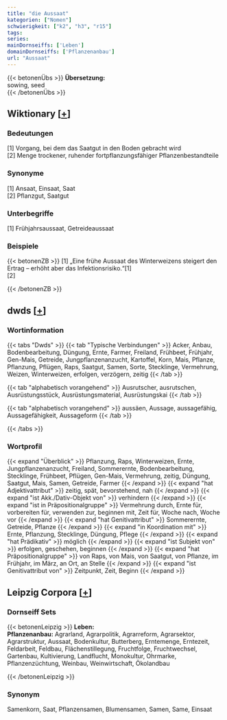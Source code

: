 ```yaml
---
title: "die Aussaat"
kategorien: ["Nomen"]
schwierigkeit: ["k2", "h3", "r15"]
tags:
series:
mainDornseiffs: ['Leben']
domainDornseiffs: ['Pflanzenanbau']
url: "Aussaat"
---
```


{{< betonenÜbs >}}
**Übersetzung:**  
sowing, seed  
{{< /betonenÜbs >}}

## Wiktionary [[+](https://de.wiktionary.org/wiki/Aussaat)]

### Bedeutungen
[1] Vorgang, bei dem das Saatgut in den Boden gebracht wird  
[2] Menge trockener, ruhender fortpflanzungsfähiger Pflanzenbestandteile  

### Synonyme
[1] Ansaat, Einsaat, Saat  
[2] Pflanzgut, Saatgut  

### Unterbegriffe
[1] Frühjahrsaussaat, Getreideaussaat  

### Beispiele
{{< betonenZB >}}
[1] „Eine frühe Aussaat des Winterweizens steigert den Ertrag – erhöht aber das Infektionsrisiko.“[1]  
[2]  

{{< /betonenZB >}}


## dwds [[+](https://www.dwds.de/wb/Aussaat)]

### Wortinformation
{{< tabs "Dwds" >}}
{{< tab "Typische Verbindungen" >}}
Acker, Anbau, Bodenbearbeitung, Düngung, Ernte, Farmer, Freiland, Frühbeet, Frühjahr, Gen-Mais, Getreide, Jungpflanzenanzucht, Kartoffel, Korn, Mais, Pflanze, Pflanzung, Pflügen, Raps, Saatgut, Samen, Sorte, Stecklinge, Vermehrung, Weizen, Winterweizen, erfolgen, verzögern, zeitig
{{< /tab >}}

{{< tab "alphabetisch vorangehend" >}}
Ausrutscher, ausrutschen, Ausrüstungsstück, Ausrüstungsmaterial, Ausrüstungskai
{{< /tab >}}

{{< tab "alphabetisch vorangehend" >}}
aussäen, Aussage, aussagefähig, Aussagefähigkeit, Aussageform
{{< /tab >}}

{{< /tabs >}}

### Wortprofil
{{< expand "Überblick" >}} Pflanzung, Raps, Winterweizen, Ernte, Jungpflanzenanzucht, Freiland, Sommerernte, Bodenbearbeitung, Stecklinge, Frühbeet, Pflügen, Gen-Mais, Vermehrung, zeitig, Düngung, Saatgut, Mais, Samen, Getreide, Farmer {{< /expand >}}
{{< expand "hat Adjektivattribut" >}} zeitig, spät, bevorstehend, nah {{< /expand >}}
{{< expand "ist Akk./Dativ-Objekt von" >}} verhindern {{< /expand >}}
{{< expand "ist in Präpositionalgruppe" >}} Vermehrung durch, Ernte für, vorbereiten für, verwenden zur, beginnen mit, Zeit für, Woche nach, Woche vor {{< /expand >}}
{{< expand "hat Genitivattribut" >}} Sommerernte, Getreide, Pflanze {{< /expand >}}
{{< expand "in Koordination mit" >}} Ernte, Pflanzung, Stecklinge, Düngung, Pflege {{< /expand >}}
{{< expand "hat Prädikativ" >}} möglich {{< /expand >}}
{{< expand "ist Subjekt von" >}} erfolgen, geschehen, beginnen {{< /expand >}}
{{< expand "hat Präpositionalgruppe" >}} von Raps, von Mais, von Saatgut, von Pflanze, im Frühjahr, im März, an Ort, an Stelle {{< /expand >}}
{{< expand "ist Genitivattribut von" >}} Zeitpunkt, Zeit, Beginn {{< /expand >}}

## Leipzig Corpora [[+](https://corpora.uni-leipzig.de/en/res?word=Aussaat&corpusId=deu_newscrawl-public_2018)]

### Dornseiff Sets
{{< betonenLeipzig >}}
**Leben:**  
**Pflanzenanbau:** Agrarland, Agrarpolitik, Agrarreform, Agrarsektor, Agrarstruktur, Aussaat, Bodenkultur, Butterberg, Erntemenge, Erntezeit, Feldarbeit, Feldbau, Flächenstillegung, Fruchtfolge, Fruchtwechsel, Gartenbau, Kultivierung, Landflucht, Monokultur, Ohrmarke, Pflanzenzüchtung, Weinbau, Weinwirtschaft, Ökolandbau  

{{< /betonenLeipzig >}}

### Synonym
Samenkorn, Saat, Pflanzensamen, Blumensamen, Samen, Same, Einsaat

